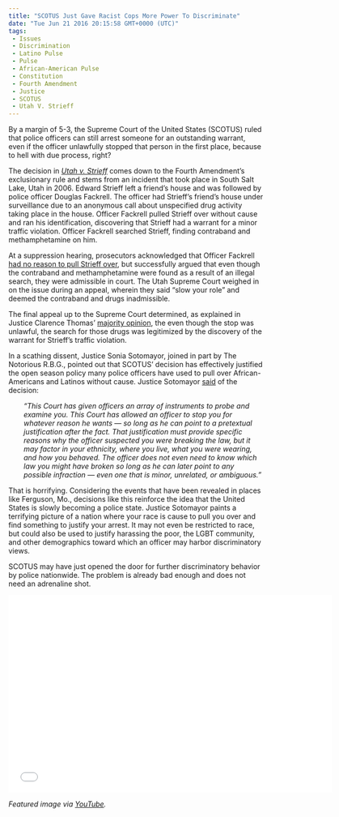 ```yaml
---
title: "SCOTUS Just Gave Racist Cops More Power To Discriminate"
date: "Tue Jun 21 2016 20:15:58 GMT+0000 (UTC)"
tags: 
 - Issues
 - Discrimination
 - Latino Pulse
 - Pulse
 - African-American Pulse
 - Constitution
 - Fourth Amendment
 - Justice
 - SCOTUS
 - Utah V. Strieff
---
```

<p><!--OffDef--></p><p>By a margin of 5-3, the Supreme Court of the United States (SCOTUS) ruled that police officers can still arrest someone for an outstanding warrant, even if the officer unlawfully stopped that person in the first place, because to hell with due process, right?</p><p><!--Ads1--></p><p>The decision in&#xA0;<em><a href="http://www.scotusblog.com/case-files/cases/utah-v-strieff/" onclick="__gaTracker(&apos;send&apos;, &apos;event&apos;, &apos;outbound-article&apos;, &apos;http://www.scotusblog.com/case-files/cases/utah-v-strieff/&apos;, &apos;Utah v. Strieff&apos;);">Utah v. Strieff</a>&#xA0;</em>comes down to the Fourth Amendment&#x2019;s exclusionary rule and stems from an incident that took place in South Salt Lake, Utah in 2006. Edward Strieff left a friend&#x2019;s house and was followed by police officer Douglas Fackrell. The officer had Strieff&#x2019;s friend&#x2019;s house under surveillance due to an anonymous call about unspecified drug activity taking place in the house. Officer Fackrell pulled Strieff over without cause and ran his identification, discovering that Strieff had a warrant for a minor traffic violation. Officer Fackrell searched Strieff, finding contraband and methamphetamine on him.</p><p>At a suppression hearing, prosecutors acknowledged that Officer Fackrell <a href="http://fox13now.com/2015/10/01/u-s-supreme-court-will-hear-utah-case-involving-drug-search/" onclick="__gaTracker(&apos;send&apos;, &apos;event&apos;, &apos;outbound-article&apos;, &apos;http://fox13now.com/2015/10/01/u-s-supreme-court-will-hear-utah-case-involving-drug-search/&apos;, &apos;had no reason to pull Strieff over&apos;);">had no reason to pull Strieff over</a>, but successfully argued that even though the contraband and methamphetamine were found as a result of an illegal search, they were admissible in court. The Utah Supreme Court weighed in on the issue during an appeal, wherein they said &#x201C;slow your role&#x201D; and deemed the contraband and drugs inadmissible.</p><p>The final appeal up to the Supreme Court determined, as explained in Justice Clarence Thomas&#x2019; <a href="http://www.supremecourt.gov/opinions/15pdf/14-1373_83i7.pdf" onclick="__gaTracker(&apos;send&apos;, &apos;pageview&apos;, &apos;http://www.supremecourt.gov/opinions/15pdf/14-1373_83i7.pdf&apos;);">majority opinion</a>, the even though the stop was unlawful, the search for those drugs was legitimized by the discovery of the warrant for Strieff&#x2019;s traffic violation.</p><p>In a scathing dissent, Justice Sonia Sotomayor, joined in part by The Notorious R.B.G., pointed out that SCOTUS&#x2019; decision has effectively justified the open season policy many police officers have used to pull over African-Americans and Latinos without cause. Justice Sotomayor <a href="http://thinkprogress.org/justice/2016/06/20/3790300/sotomayor-dissent-illegal-stops/" onclick="__gaTracker(&apos;send&apos;, &apos;event&apos;, &apos;outbound-article&apos;, &apos;http://thinkprogress.org/justice/2016/06/20/3790300/sotomayor-dissent-illegal-stops/&apos;, &apos;said&apos;);">said</a> of the decision:</p><p style="padding-left: 30px"><em>&#x201C;This Court has given officers an array of instruments to probe and examine you. This Court has allowed an officer to stop you for whatever reason he wants &#x2014; so long as he can point to a pretextual justification after the fact. That justification must provide specific reasons why the officer suspected you were breaking the law, but it may factor in your ethnicity, where you live, what you were wearing, and how you behaved. The officer does not even need to know which law you might have broken so long as he can later point to any possible infraction &#x2014; even one that is minor, unrelated, or ambiguous.&#x201D;</em></p><p>That is horrifying. Considering the events that have been revealed in places like Ferguson, Mo., decisions like this reinforce the idea that the United States is slowly becoming a police state. Justice Sotomayor paints a terrifying picture of a nation where your race is cause to pull you over and find something to justify your arrest. It may not even be restricted to race, but could also be used to justify harassing the poor, the LGBT community, and other demographics toward which an officer may harbor discriminatory views.</p><p><!--Ads2--></p><p>SCOTUS may have just opened the door for further discriminatory behavior by police nationwide. The problem is already bad enough and does not need an adrenaline shot.</p><p><span class="embed-youtube" style="text-align:center; display: block;"><iframe class="youtube-player" type="text/html" width="640" height="390" src="//www.youtube.com/embed/vp_UDNJR8OA?version=3&amp;rel=1&amp;fs=1&amp;autohide=2&amp;showsearch=0&amp;showinfo=1&amp;iv_load_policy=1&amp;wmode=transparent" allowfullscreen="true" style="border:0;"></iframe></span></p><p><em>Featured image via <a href="https://www.youtube.com/watch?v=Cq2ZF145wWM" onclick="__gaTracker(&apos;send&apos;, &apos;event&apos;, &apos;outbound-article&apos;, &apos;https://www.youtube.com/watch?v=Cq2ZF145wWM&apos;, &apos;YouTube&apos;);">YouTube</a>.</em></p>